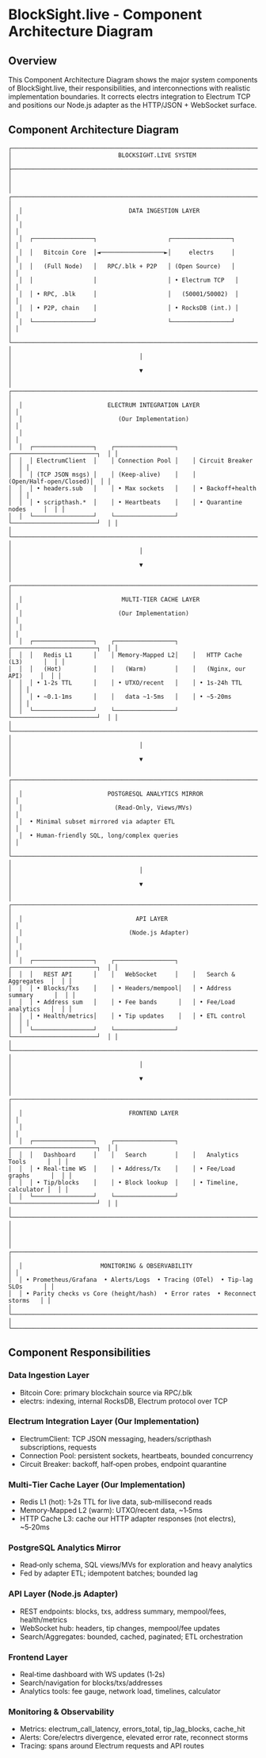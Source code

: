 # BlockSight.live - Component Architecture Diagram

## Overview

This Component Architecture Diagram shows the major system components of BlockSight.live, their responsibilities, and interconnections with realistic implementation boundaries. It corrects electrs integration to Electrum TCP and positions our Node.js adapter as the HTTP/JSON + WebSocket surface.

## Component Architecture Diagram

```
┌─────────────────────────────────────────────────────────────────────────────────┐
│                              BLOCKSIGHT.LIVE SYSTEM                             │
├─────────────────────────────────────────────────────────────────────────────────┤
│                                                                                 │
│  ┌────────────────────────────────────────────────────────────────────────────┐ │
│  │                              DATA INGESTION LAYER                          │ │
│  │                                                                            │ │
│  │  ┌─────────────────┐                    ┌─────────────────┐                │ │
│  │  │   Bitcoin Core  │◄──────────────────►│     electrs     │                │ │
│  │  │   (Full Node)   │   RPC/.blk + P2P   │ (Open Source)   │                │ │
│  │  │                 │                    │ • Electrum TCP   │                │ │
│  │  │ • RPC, .blk     │                    │   (50001/50002)  │                │ │
│  │  │ • P2P, chain    │                    │ • RocksDB (int.) │                │ │
│  │  └─────────────────┘                    └─────────────────┘                │ │
│  └────────────────────────────────────────────────────────────────────────────┘ │
│                                    │                                            │
│                                    ▼                                            │
│  ┌────────────────────────────────────────────────────────────────────────────┐ │
│  │                        ELECTRUM INTEGRATION LAYER                          │ │
│  │                           (Our Implementation)                             │ │
│  │                                                                            │ │
│  │  ┌─────────────────┐    ┌─────────────────┐    ┌────────────────────────┐  │ │
│  │  │ ElectrumClient  │    │ Connection Pool │    │ Circuit Breaker        │  │ │
│  │  │ (TCP JSON msgs) │    │ (Keep‑alive)    │    │ (Open/Half‑open/Closed)│  │ │
│  │  │ • headers.sub   │    │ • Max sockets   │    │ • Backoff+health       │  │ │
│  │  │ • scripthash.*  │    │ • Heartbeats    │    │ • Quarantine nodes     │  │ │
│  │  └─────────────────┘    └─────────────────┘    └────────────────────────┘  │ │
│  └────────────────────────────────────────────────────────────────────────────┘ │
│                                    │                                            │
│                                    ▼                                            │
│  ┌────────────────────────────────────────────────────────────────────────────┐ │
│  │                            MULTI‑TIER CACHE LAYER                          │ │
│  │                           (Our Implementation)                             │ │
│  │                                                                            │ │
│  │  ┌─────────────────┐    ┌─────────────────┐    ┌────────────────────────┐  │ │
│  │  │   Redis L1      │    │ Memory‑Mapped L2│    │   HTTP Cache (L3)      │  │ │
│  │  │   (Hot)         │    │   (Warm)        │    │   (Nginx, our API)     │  │ │
│  │  │ • 1‑2s TTL      │    │ • UTXO/recent   │    │ • 1s‑24h TTL           │  │ │
│  │  │ • ~0.1‑1ms      │    │   data ~1‑5ms   │    │ • ~5‑20ms              │  │ │
│  │  └─────────────────┘    └─────────────────┘    └────────────────────────┘  │ │
│  └────────────────────────────────────────────────────────────────────────────┘ │
│                                    │                                            │
│                                    ▼                                            │
│  ┌────────────────────────────────────────────────────────────────────────────┐ │
│  │                        POSTGRESQL ANALYTICS MIRROR                         │ │
│  │                          (Read‑Only, Views/MVs)                            │ │
│  │  • Minimal subset mirrored via adapter ETL                                │ │
│  │  • Human‑friendly SQL, long/complex queries                               │ │
│  └────────────────────────────────────────────────────────────────────────────┘ │
│                                    │                                            │
│                                    ▼                                            │
│  ┌────────────────────────────────────────────────────────────────────────────┐ │
│  │                                API LAYER                                   │ │
│  │                              (Node.js Adapter)                             │ │
│  │                                                                            │ │
│  │  ┌─────────────────┐    ┌─────────────────┐    ┌────────────────────────┐  │ │
│  │  │   REST API      │    │   WebSocket     │    │   Search & Aggregates  │  │ │
│  │  │ • Blocks/Txs    │    │ • Headers/mempool│   │ • Address summary      │  │ │
│  │  │ • Address sum   │    │ • Fee bands      │   │ • Fee/Load analytics   │  │ │
│  │  │ • Health/metrics│    │ • Tip updates    │   │ • ETL control          │  │ │
│  │  └─────────────────┘    └─────────────────┘    └────────────────────────┘  │ │
│  └────────────────────────────────────────────────────────────────────────────┘ │
│                                    │                                            │
│                                    ▼                                            │
│  ┌────────────────────────────────────────────────────────────────────────────┐ │
│  │                              FRONTEND LAYER                                │ │
│  │                                                                            │ │
│  │  ┌─────────────────┐    ┌─────────────────┐    ┌────────────────────────┐  │ │
│  │  │   Dashboard     │    │   Search        │    │   Analytics Tools      │  │ │
│  │  │ • Real‑time WS  │    │ • Address/Tx    │    │ • Fee/Load graphs      │  │ │
│  │  │ • Tip/blocks    │    │ • Block lookup  │    │ • Timeline, calculator │  │ │
│  │  └─────────────────┘    └─────────────────┘    └────────────────────────┘  │ │
│  └────────────────────────────────────────────────────────────────────────────┘ │
│                                                                                 │
│  ┌────────────────────────────────────────────────────────────────────────────┐ │
│  │                      MONITORING & OBSERVABILITY                            │ │
│  │ • Prometheus/Grafana  • Alerts/Logs  • Tracing (OTel)  • Tip‑lag SLOs      │ │
│  │ • Parity checks vs Core (height/hash)  • Error rates  • Reconnect storms   │ │
│  └────────────────────────────────────────────────────────────────────────────┘ │
└─────────────────────────────────────────────────────────────────────────────────┘
```

## Component Responsibilities

### Data Ingestion Layer
- Bitcoin Core: primary blockchain source via RPC/.blk
- electrs: indexing, internal RocksDB, Electrum protocol over TCP

### Electrum Integration Layer (Our Implementation)
- ElectrumClient: TCP JSON messaging, headers/scripthash subscriptions, requests
- Connection Pool: persistent sockets, heartbeats, bounded concurrency
- Circuit Breaker: backoff, half‑open probes, endpoint quarantine

### Multi‑Tier Cache Layer (Our Implementation)
- Redis L1 (hot): 1‑2s TTL for live data, sub‑millisecond reads
- Memory‑Mapped L2 (warm): UTXO/recent data, ~1‑5ms
- HTTP Cache L3: cache our HTTP adapter responses (not electrs), ~5‑20ms

### PostgreSQL Analytics Mirror
- Read‑only schema, SQL views/MVs for exploration and heavy analytics
- Fed by adapter ETL; idempotent batches; bounded lag

### API Layer (Node.js Adapter)
- REST endpoints: blocks, txs, address summary, mempool/fees, health/metrics
- WebSocket hub: headers, tip changes, mempool/fee updates
- Search/Aggregates: bounded, cached, paginated; ETL orchestration

### Frontend Layer
- Real‑time dashboard with WS updates (1‑2s)
- Search/navigation for blocks/txs/addresses
- Analytics tools: fee gauge, network load, timelines, calculator

### Monitoring & Observability
- Metrics: electrum_call_latency, errors_total, tip_lag_blocks, cache_hit
- Alerts: Core/electrs divergence, elevated error rate, reconnect storms
- Tracing: spans around Electrum requests and API routes
